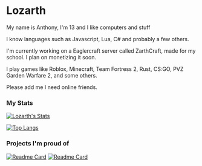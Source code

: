 # Lozarth
My name is Anthony, I'm 13 and I like computers and stuff

I know languages such as Javascript, Lua, C# and probably a few others.

I'm currently working on a Eaglercraft server called ZarthCraft, made for my school. I plan on monetizing it soon.

I play games like Roblox, Minecraft, Team Fortress 2, Rust, CS:GO, PVZ Garden Warfare 2, and some others.

Please add me I need online friends.

### My Stats
[![Lozarth's Stats](https://github-readme-stats.vercel.app/api?username=Lozarth&theme=dark&show_icons=true)](https://github.com/anuraghazra/github-readme-stats)

[![Top Langs](https://github-readme-stats.vercel.app/api/top-langs/?username=Lozarth&theme=dark&show_icons=true)](https://github.com/anuraghazra/github-readme-stats)

### Projects I'm proud of
[![Readme Card](https://github-readme-stats.vercel.app/api/pin/?username=Lozarth&repo=tf2bd-lozarthsrules&theme=dark&show_icons=true)](https://github.com/Lozarth/tf2bd-lozarthsrules)
[![Readme Card](https://github-readme-stats.vercel.app/api/pin/?username=Lozarth&repo=Disboard-Auto-Bump-Selfbot&theme=dark&show_icons=true)](https://github.com/Lozarth/Disboard-Auto-Bump-Selfbot)
